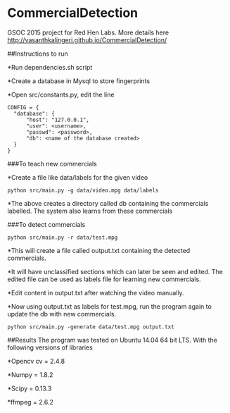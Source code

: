 # CommercialDetection
GSOC 2015 project for Red Hen Labs. More details here http://vasanthkalingeri.github.io/CommercialDetection/

##Instructions to run

*Run dependencies.sh script

*Create a database in Mysql to store fingerprints

*Open src/constants.py, edit the line
    
    CONFIG = {
      "database": {
          "host": "127.0.0.1",
          "user": <username>,
          "passwd": <password>,
          "db": <name of the database created>
      }
    }
  
###To teach new commercials

*Create a file like data/labels for the given video

    python src/main.py -g data/video.mpg data/labels

*The above creates a directory called db containing the commercials labelled. The system also learns from these commercials

###To detect commercials

    python src/main.py -r data/test.mpg

*This will create a file called output.txt containing the detected commercials.

*It will have unclassified sections which can later be seen and edited. The edited file can be used as labels file for learning new commercials.

*Edit content in output.txt after watching the video manually.

*Now using output.txt as labels for test.mpg, run the program again to update the db with new commercials.

    python src/main.py -generate data/test.mpg output.txt

##Results
The program was tested on Ubuntu 14.04 64 bit LTS. With the following versions of libraries

*Opencv cv = 2.4.8 

*Numpy = 1.8.2

*Scipy = 0.13.3

*ffmpeg = 2.6.2
